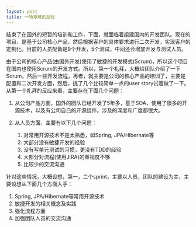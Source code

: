 ```yaml
---
layout: post
title: 一场艰难的战役
---
```


结束了在国外的短暂的培训和工作，下面，就面临着组建国内的开发团队。现在的项目，是基于公司核心产品，然后根据客户的具体要求进行二次开发，实现客户的定制化。目前的人员配备是9个开发，5个测试，中间还会增加开发与测试人员。

由于公司的核心产品(由国外开发)使用了敏捷的开发模式(Scrum)，所以这个项目在国内也使用Scrum的开发方式。所以，第一个礼拜，大概给团队介绍了一下Scrum，然后一些开发流程，再者，就主要是公司的核心产品的培训了，主要是配置和二次开发方面，然后，挑了几个比较简单一点的user story试着做了一下。从第一个礼拜的反应来看，主要存在下面几个问题：

1. 从公司产品方面，国外的团队已经开发了5年多，基于SOA，使用了很多的开源技术，以及有公司自己的开源组件。涉及的深度和广度都很大。

2. 从人员方面，主要有以下几个问题：
	1. 对常用开源技术不是太熟悉，如Spring, JPA/Hibernate等
	2. 大部分没有敏捷开发的经验
	3. 没有写单元测试的习惯，更没有TDD的经验
	4. 大部分对流程(使用JIRA)的重视度不够
	5. 比较少的交流沟通

针对这些情况，大概设想，第一，二个sprint，主要以人员，团队的建设为主，主要设想从下面几个方面入手：

1. Spring, JPA/Hibernate等常用开源技术
2. 敏捷开发的相关概念及实践
3. 强化流程方面
4. 加强团队人员的交流沟通